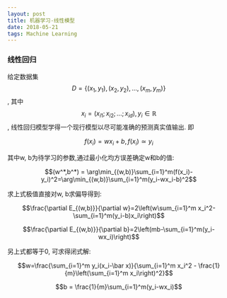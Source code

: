 ```yaml
---
layout: post
title: 机器学习-线性模型
date: 2018-05-21
tags: Machine Learning   
---
```

### 线性回归

给定数据集$$D=\left\{(x_1,y_1),(x_2,y_2),...,(x_m,y_m)\right\}$$, 其中$$x_i=(x_{i1};x_{i2};...;x_{id}), y_i \in \mathbb{R}$$, 线性回归模型学得一个现行模型以尽可能准确的预测真实值输出. 即

$$f(x_i)=wx_i+b, f(x_i)\simeq y_i$$

其中w, b为待学习的参数,通过最小化均方误差确定w和b的值:

$$(w^*,b^*) = \arg\min_{(w,b)}\sum_{i=1}^m(f(x_i)-y_i)^2=\arg\min_{(w,b)}\sum_{i=1}^m(y_i-wx_i-b)^2$$

求上式极值直接对w, b求偏导得到:

$$\frac{\partial E_{(w,b)}}{\partial w}=2\left(w\sum_{i=1}^m x_i^2-\sum_{i=1}^m(y_i-b)x_i\right)$$

$$\frac{\partial E_{(w,b)}}{\partial b}=2\left(mb-\sum_{i=1}^m(y_i-wx_i)\right)$$

另上式都等于0, 可求得闭式解:

$$w=\frac{\sum_{i=1}^m y_i(x_i-\bar x)}{\sum_{i=1}^m x_i^2 - \frac{1}{m}\left(\sum_{i=1}^m x_i\right)^2}$$

$$b = \frac{1}{m}\sum_{i=1}^m(y_i-wx_i)$$

